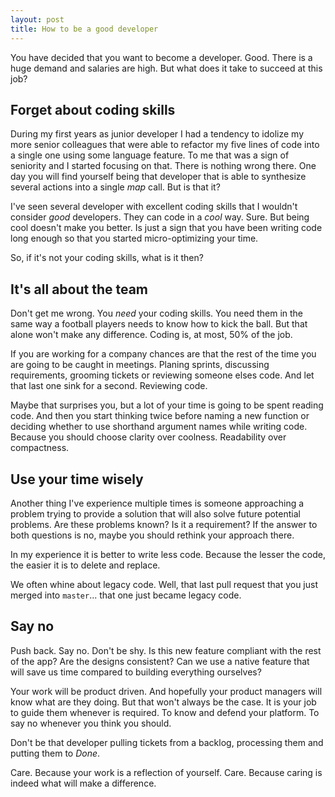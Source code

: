 ```yaml
---
layout: post
title: How to be a good developer
---
```


You have decided that you want to become a developer. Good. There is a huge demand and salaries are high. But what does it take to succeed at this job?

## Forget about coding skills
During my first years as junior developer I had a tendency to idolize my more senior colleagues that were able to refactor my five lines of code into a single one using some language feature. To me that was a sign of seniority and I started focusing on that. There is nothing wrong there. One day you will find yourself being that developer that is able to synthesize several actions into a single _map_ call. But is that it?

I've seen several developer with excellent coding skills that I wouldn't consider *good* developers. They can code in a _cool_ way. Sure. But being cool doesn't make you better. Is just a sign that you have been writing code long enough so that you started micro-optimizing your time.

So, if it's not your coding skills, what is it then?

## It's all about the team
Don't get me wrong. You *need* your coding skills. You need them in the same way a football players needs to know how to kick the ball. But that alone won't make any difference. Coding is, at most, 50% of the job.

If you are working for a company chances are that the rest of the time you are going to be caught in meetings. Planing sprints, discussing requirements, grooming tickets or reviewing someone elses code. And let that last one sink for a second. Reviewing code.

Maybe that surprises you, but a lot of your time is going to be spent reading code. And then you start thinking twice before naming a new function or deciding whether to use shorthand argument names while writing code. Because you should choose clarity over coolness. Readability over compactness.

## Use your time wisely
Another thing I've experience multiple times is someone approaching a problem trying to provide a solution that will also solve future potential problems. Are these problems known? Is it a requirement? If the answer to both questions is no, maybe you should rethink your approach there. 

In my experience it is better to write less code. Because the lesser the code, the easier it is to delete and replace.

We often whine about legacy code. Well, that last pull request that you just merged into `master`... that one just became legacy code.

## Say no
Push back. Say no. Don't be shy. 
Is this new feature compliant with the rest of the app? Are the designs consistent? Can we use a native feature that will save us time compared to building everything ourselves?

Your work will be product driven. And hopefully your product managers will know what are they doing. But that won't always be the case. It is your job to guide them whenever is required. To know and defend your platform. To say no whenever you think you should. 

Don't be that developer pulling tickets from a backlog, processing them and putting them to _Done_. 

Care. Because your work is a reflection of yourself. Care. Because caring is indeed what will make a difference.
